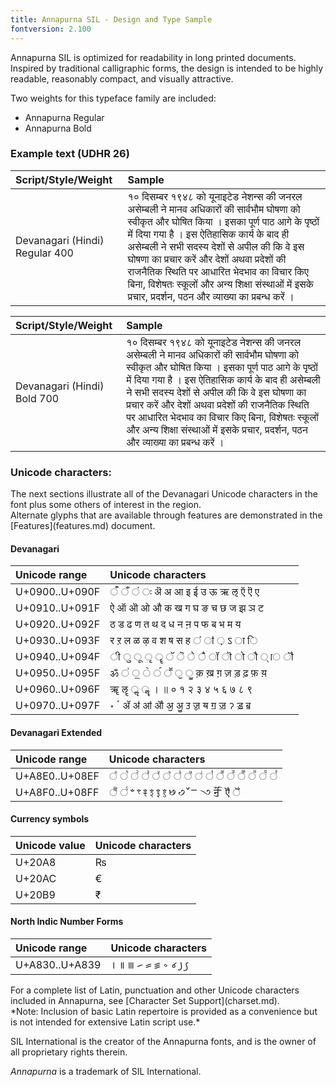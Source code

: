```yaml
---
title: Annapurna SIL - Design and Type Sample
fontversion: 2.100
---
```


Annapurna SIL is optimized for readability in long printed documents. Inspired by traditional calligraphic forms, the design is intended to be highly readable, reasonably compact, and visually attractive.

Two weights for this typeface family are included:

- Annapurna Regular
- Annapurna Bold

### Example text (UDHR 26)

Script/Style/Weight | Sample                       
:------------------ | :--------------------------- 
Devanagari (Hindi) Regular 400 | <span class='annapurna-R normal'>१० दिसम्बर १९४८ को यूनाइटेड नेशन्स की जनरल असेम्बली ने मानव अधिकारों की सार्वभौम घोषणा को स्वीकृत और घोषित किया । इसका पूर्ण पाठ आगे के पृष्ठों में दिया गया है । इस ऐतिहासिक कार्य के बाद ही असेम्बली ने सभी सदस्य देशों से अपील की कि वे इस घोषणा का प्रचार करें और देशों अथवा प्रदेशों की राजनैतिक स्थिति पर आधारित भेदभाव का विचार किए बिना, विशेषतः स्कूलों और अन्य शिक्षा संस्थाओं में इसके प्रचार, प्रदर्शन, पठन और व्याख्या का प्रबन्ध करें ।  </span>

Script/Style/Weight | Sample                       
:------------------ | :--------------------------- 
Devanagari (Hindi) Bold 700    | <span class='annapurna-B normal'>१० दिसम्बर १९४८ को यूनाइटेड नेशन्स की जनरल असेम्बली ने मानव अधिकारों की सार्वभौम घोषणा को स्वीकृत और घोषित किया । इसका पूर्ण पाठ आगे के पृष्ठों में दिया गया है । इस ऐतिहासिक कार्य के बाद ही असेम्बली ने सभी सदस्य देशों से अपील की कि वे इस घोषणा का प्रचार करें और देशों अथवा प्रदेशों की राजनैतिक स्थिति पर आधारित भेदभाव का विचार किए बिना, विशेषतः स्कूलों और अन्य शिक्षा संस्थाओं में इसके प्रचार, प्रदर्शन, पठन और व्याख्या का प्रबन्ध करें ।  </span>


### Unicode characters:
<p> The next sections illustrate all of the Devanagari Unicode characters in the font plus some others of interest in the region. <br>
Alternate glyphs that are available through features are demonstrated in the [Features](features.md) document. </p>

#### Devanagari

Unicode range | Unicode characters                       
:-------------| :--------------------------- 
U+0900..U+090F| <span class='annapurna-R normal'> &#x25CC;ऀ &#x25CC;ँ &#x25CC;ं &#x25CC;ः	ऄ	अ	आ	इ	ई	उ	ऊ	ऋ	ऌ	ऍ	ऎ	ए </span>
U+0910..U+091F| <span class='annapurna-R normal'> ऐ	ऑ	ऒ	ओ	औ	क	ख	ग	घ	ङ	च	छ	ज	झ	ञ	ट </span>
U+0920..U+092F| <span class='annapurna-R normal'> ठ	ड	ढ	ण	त	थ	द	ध	न	ऩ	प	फ	ब	भ	म	य </span>
U+0930..U+093F| <span class='annapurna-R normal'> र	ऱ	ल	ळ	ऴ	व	श	ष	स	ह &#x25CC;ऺ &#x25CC;ऻ &#x25CC;़	ऽ &#x25CC;ा &#x25CC;ि </span>
U+0940..U+094F| <span class='annapurna-R normal'> &#x25CC;ी &#x25CC;ु &#x25CC;ू &#x25CC;ृ &#x25CC;ॄ &#x25CC;ॅ &#x25CC;ॆ &#x25CC;े &#x25CC;ै &#x25CC;ॉ &#x25CC;ॊ &#x25CC;ो &#x25CC;ौ &#x25CC;् &#x25CC;ॎ &#x25CC;ॏ </span>
U+0950..U+095F| <span class='annapurna-R normal'> ॐ &#x25CC;॑ &#x25CC;॒ &#x25CC;॓ &#x25CC;॔ &#x25CC;ॕ &#x25CC;ॖ &#x25CC;ॗ	क़	ख़	ग़	ज़	ड़	ढ़	फ़	य़ </span>
U+0960..U+096F| <span class='annapurna-R normal'> ॠ	ॡ &#x25CC;ॢ &#x25CC;ॣ	।	॥	०	१	२	३	४	५	६	७	८	९ </span>
U+0970..U+097F| <span class='annapurna-R normal'> ॰	ॱ	ॲ	ॳ	ॴ	ॵ	ॶ	ॷ	ॸ	ॹ	ॺ	ॻ	ॼ	ॽ	ॾ	ॿ </span>


#### Devanagari Extended

Unicode range | Unicode characters                       
:-------------| :---------------------------
U+A8E0..U+08EF| <span class='annapurna-R normal'> &#x25CC;꣠ &#x25CC;꣡ &#x25CC;꣢ &#x25CC;꣣ &#x25CC;꣤ &#x25CC;꣥ &#x25CC;꣦ &#x25CC;꣧ &#x25CC;꣨ &#x25CC;꣩ &#x25CC;꣪ &#x25CC;꣫ &#x25CC;꣬ &#x25CC;꣭ &#x25CC;꣮ &#x25CC;꣯ </span>
U+A8F0..U+08FF| <span class='annapurna-R normal'> &#x25CC;꣰ &#x25CC;꣱	ꣲ	ꣳ	ꣴ	ꣵ	ꣶ	ꣷ	꣸	꣹	꣺	ꣻ	꣼	ꣽ	ꣾ &#x25CC;ꣿ  </span>

#### Currency symbols

Unicode value | Unicode characters                       
:-------------| :---------------------------
U+20A8        | <span class='annapurna-R normal'> &#x20A8; </span>
U+20AC        | <span class='annapurna-R normal'> &#x20AC; </span>
U+20B9        | <span class='annapurna-R normal'> &#x20B9; </span>

#### North Indic Number Forms

Unicode range | Unicode characters                       
:-------------| :---------------------------
U+A830..U+A839| <span class='annapurna-R normal'>	꠰	꠱	꠲	꠳	꠴	꠵	꠶	꠷	꠸	꠹ </span>

<p> For a complete list of Latin, punctuation and other Unicode characters included in Annapurna, see [Character Set Support](charset.md). <br> 
*Note: Inclusion of basic Latin repertoire is provided as a convenience but is not intended for extensive Latin script use.* </p>

SIL International is the creator of the Annapurna fonts, and is the owner of all proprietary rights therein.

*Annapurna* is a trademark of SIL International.
